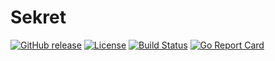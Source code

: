 Sekret
======


[![GitHub release](https://img.shields.io/github/release/nownabe/sekret.svg?style=popout)](https://github.com/nownabe/sekret/releases)
[![License](https://img.shields.io/github/license/nownabe/sekret.svg?style=popout)](https://github.com/nownabe/sekret/blob/master/LICENSE.txt)
[![Build Status](https://travis-ci.org/nownabe/sekret.svg?branch=master)](https://travis-ci.org/nownabe/sekret)
[![Go Report Card](https://goreportcard.com/badge/github.com/nownabe/sekret)](https://goreportcard.com/report/github.com/nownabe/sekret)
